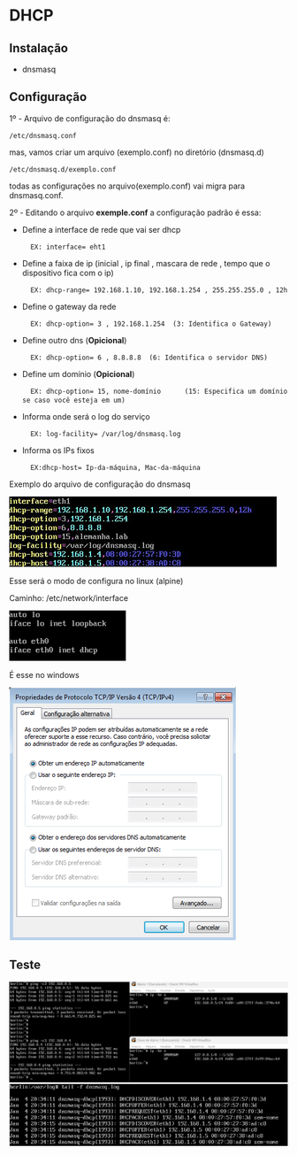 # DHCP

## Instalação

-   dnsmasq

## Configuração

1º - Arquivo de configuração do dnsmasq é:

    /etc/dnsmasq.conf

mas, vamos criar um arquivo (exemplo.conf) no diretório (dnsmasq.d)

    /etc/dnsmasq.d/exemplo.conf

todas as configurações no arquivo(exemplo.conf) vai migra para dnsmasq.conf.

2º - Editando o arquivo **exemple.conf** a configuração padrão é essa:

* Define a interface de rede que vai ser dhcp

        EX: interface= eht1

* Define a faixa de ip   (inicial , ip final , mascara de rede , tempo que o dispositivo fica com o ip)

        EX: dhcp-range= 192.168.1.10, 192.168.1.254 , 255.255.255.0 , 12h

* Define o gateway da rede

        EX: dhcp-option= 3 , 192.168.1.254  (3: Identifica o Gateway)

* Define outro dns (**Opicional**)

        EX: dhcp-option= 6 , 8.8.8.8  (6: Identifica o servidor DNS)

* Define um domínio (**Opicional**)

        EX: dhcp-option= 15, nome-domínio      (15: Especifica um domínio se caso você esteja em um)

* Informa onde será o log do serviço

        EX: log-facility= /var/log/dnsmasq.log

* Informa os IPs fixos

        EX:dhcp-host= Ip-da-máquina, Mac-da-máquina

Exemplo do arquivo de configuração do dnsmasq

![Alt text](Fotos-DHCP/Foto1.jpg)

Esse será o modo de configura no linux (alpine)

Caminho: /etc/network/interface

![Alt text](Fotos-DHCP/Foto2.png)

É esse no windows


![Alt text](Fotos-DHCP/Foto3.png)


## Teste

![Alt text](Fotos-DHCP/teste1.png)
![Alt text](Fotos-DHCP/Teste2.jpg)
